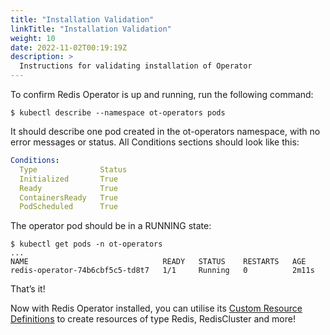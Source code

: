 ```yaml
---
title: "Installation Validation"
linkTitle: "Installation Validation"
weight: 10
date: 2022-11-02T00:19:19Z
description: >
  Instructions for validating installation of Operator
---
```


To confirm Redis Operator is up and running, run the following command:

```shell
$ kubectl describe --namespace ot-operators pods
```

It should describe one pod created in the ot-operators namespace, with no error messages or status. All Conditions sections should look like this:

```yaml
Conditions:
  Type              Status
  Initialized       True
  Ready             True
  ContainersReady   True
  PodScheduled      True
```

The operator pod should be in a RUNNING state:

```shell
$ kubectl get pods -n ot-operators
...
NAME                              READY   STATUS    RESTARTS   AGE
redis-operator-74b6cbf5c5-td8t7   1/1     Running   0          2m11s
```

That’s it!

Now with Redis Operator installed, you can utilise its [Custom Resource Definitions](https://kubernetes.io/docs/concepts/api-extension/custom-resources/) to create resources of type Redis, RedisCluster and more!


